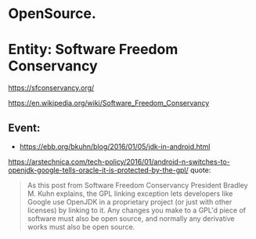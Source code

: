 # OpenSource.

# Entity: Software Freedom Conservancy
https://sfconservancy.org/

https://en.wikipedia.org/wiki/Software_Freedom_Conservancy

## Event:
- https://ebb.org/bkuhn/blog/2016/01/05/jdk-in-android.html

https://arstechnica.com/tech-policy/2016/01/android-n-switches-to-openjdk-google-tells-oracle-it-is-protected-by-the-gpl/
quote:
> As this post from Software Freedom Conservancy President Bradley M. Kuhn explains, the GPL linking exception lets developers like Google use OpenJDK in a proprietary project (or just with other licenses) by linking to it. Any changes you make to a GPL'd piece of software must also be open source, and normally any derivative works must also be open source.
